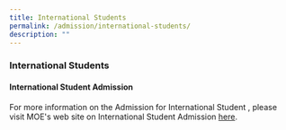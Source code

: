```yaml
---
title: International Students
permalink: /admission/international-students/
description: ""
---
```

### **International Students**
#### **International Student Admission**
For more information on the Admission for International Student , please visit MOE's web site on International Student Admission [here](https://www.moe.gov.sg/international-students).
